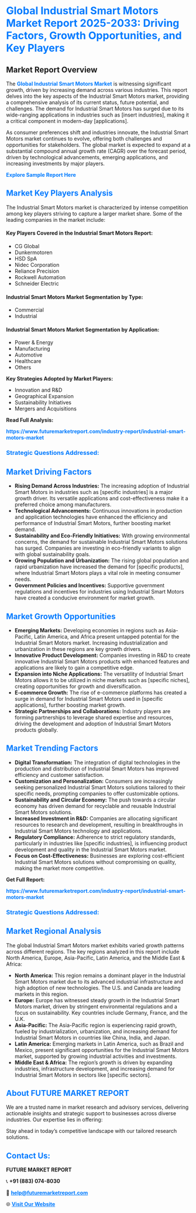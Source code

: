 <h1 style="color: #007BFF;">Global Industrial Smart Motors Market Report 2025-2033: Driving Factors, Growth Opportunities, and Key Players</h1>

<section id="overview">
<h2>Market Report Overview</h2>
<p>The <a href="https://www.futuremarketreport.com/industry-report/industrial-smart-motors-market" style="color: #007BFF; text-decoration: none;"><strong>Global Industrial Smart Motors Market</strong></a> is witnessing significant growth, driven by increasing demand across various industries. This report delves into the key aspects of the Industrial Smart Motors market, providing a comprehensive analysis of its current status, future potential, and challenges. The demand for Industrial Smart Motors has surged due to its wide-ranging applications in industries such as [insert industries], making it a critical component in modern-day [applications].</p>
<p>As consumer preferences shift and industries innovate, the Industrial Smart Motors market continues to evolve, offering both challenges and opportunities for stakeholders. The global market is expected to expand at a substantial compound annual growth rate (CAGR) over the forecast period, driven by technological advancements, emerging applications, and increasing investments by major players.</p>
</section>

<section id="overview">
<p><a href="https://www.futuremarketreport.com/request-sample/reportId=43933" style="color: #007BFF; text-decoration: none;"><strong>Explore Sample Report Here</strong></a></p>
</section>

<section id="key-players">
<h2 style="color: #007BFF;">Market Key Players Analysis</h2>
<p>The Industrial Smart Motors market is characterized by intense competition among key players striving to capture a larger market share. Some of the leading companies in the market include:</p>
<h4>Key Players Covered in the Industrial Smart Motors Report:</h4>
<ul><li>CG Global</li><li>Dunkermotoren</li><li>HSD SpA</li><li>Nidec Corporation</li><li>Reliance Precision</li><li>Rockwell Automation</li><li>Schneider Electric</li></ul>
<h4>Industrial Smart Motors Market Segmentation by Type:</h4>
<ul><li>Commercial</li><li>Industrial</li></ul>

<h4>Industrial Smart Motors Market Segmentation by Application:</h4>
<ul><li>Power &amp; Energy</li><li>Manufacturing</li><li>Automotive</li><li>Healthcare</li><li>Others</li></ul>
<p><strong>Key Strategies Adopted by Market Players:</strong></p>
<ul>
<li>Innovation and R&D</li>
<li>Geographical Expansion</li>
<li>Sustainability Initiatives</li>
<li>Mergers and Acquisitions</li>
</ul>
</section>

<section>
<p><strong>Read Full Analysis: </strong></p><a href="https://www.futuremarketreport.com/industry-report/industrial-smart-motors-market" style="color: #007BFF; text-decoration: none;"><strong>https://www.futuremarketreport.com/industry-report/industrial-smart-motors-market</strong></a>
<h3 style="color: #007BFF;">Strategic Questions Addressed:</h3>
</section>

<section id="driving-factors">
<h2 style="color: #007BFF;">Market Driving Factors</h2>
<ul>
<li><strong>Rising Demand Across Industries:</strong> The increasing adoption of Industrial Smart Motors in industries such as [specific industries] is a major growth driver. Its versatile applications and cost-effectiveness make it a preferred choice among manufacturers.</li>
<li><strong>Technological Advancements:</strong> Continuous innovations in production and application technologies have enhanced the efficiency and performance of Industrial Smart Motors, further boosting market demand.</li>
<li><strong>Sustainability and Eco-Friendly Initiatives:</strong> With growing environmental concerns, the demand for sustainable Industrial Smart Motors solutions has surged. Companies are investing in eco-friendly variants to align with global sustainability goals.</li>
<li><strong>Growing Population and Urbanization:</strong> The rising global population and rapid urbanization have increased the demand for [specific products], where Industrial Smart Motors plays a vital role in meeting consumer needs.</li>
<li><strong>Government Policies and Incentives:</strong> Supportive government regulations and incentives for industries using Industrial Smart Motors have created a conducive environment for market growth.</li>
</ul>
</section>

<section id="growth-opportunities">
<h2 style="color: #007BFF;">Market Growth Opportunities</h2>
<ul>
<li><strong>Emerging Markets:</strong> Developing economies in regions such as Asia-Pacific, Latin America, and Africa present untapped potential for the Industrial Smart Motors market. Increasing industrialization and urbanization in these regions are key growth drivers.</li>
<li><strong>Innovative Product Development:</strong> Companies investing in R&D to create innovative Industrial Smart Motors products with enhanced features and applications are likely to gain a competitive edge.</li>
<li><strong>Expansion into Niche Applications:</strong> The versatility of Industrial Smart Motors allows it to be utilized in niche markets such as [specific niches], creating opportunities for growth and diversification.</li>
<li><strong>E-commerce Growth:</strong> The rise of e-commerce platforms has created a surge in demand for Industrial Smart Motors used in [specific applications], further boosting market growth.</li>
<li><strong>Strategic Partnerships and Collaborations:</strong> Industry players are forming partnerships to leverage shared expertise and resources, driving the development and adoption of Industrial Smart Motors products globally.</li>
</ul>
</section>

<section id="trending-factors">
<h2 style="color: #007BFF;">Market Trending Factors</h2>
<ul>
<li><strong>Digital Transformation:</strong> The integration of digital technologies in the production and distribution of Industrial Smart Motors has improved efficiency and customer satisfaction.</li>
<li><strong>Customization and Personalization:</strong> Consumers are increasingly seeking personalized Industrial Smart Motors solutions tailored to their specific needs, prompting companies to offer customizable options.</li>
<li><strong>Sustainability and Circular Economy:</strong> The push towards a circular economy has driven demand for recyclable and reusable Industrial Smart Motors solutions.</li>
<li><strong>Increased Investment in R&D:</strong> Companies are allocating significant resources to research and development, resulting in breakthroughs in Industrial Smart Motors technology and applications.</li>
<li><strong>Regulatory Compliance:</strong> Adherence to strict regulatory standards, particularly in industries like [specific industries], is influencing product development and quality in the Industrial Smart Motors market.</li>
<li><strong>Focus on Cost-Effectiveness:</strong> Businesses are exploring cost-efficient Industrial Smart Motors solutions without compromising on quality, making the market more competitive.</li>
</ul>
</section>

<section>
<p><strong>Get Full Report: </strong></p><a href="https://www.futuremarketreport.com/industry-report/industrial-smart-motors-market" style="color: #007BFF; text-decoration: none;"><strong>https://www.futuremarketreport.com/industry-report/industrial-smart-motors-market</strong></a>
<h3 style="color: #007BFF;">Strategic Questions Addressed:</h3>
</section>


<section id="regional-analysis">
<h2 style="color: #007BFF;">Market Regional Analysis</h2>
<p>The global Industrial Smart Motors market exhibits varied growth patterns across different regions. The key regions analyzed in this report include North America, Europe, Asia-Pacific, Latin America, and the Middle East & Africa:</p>
<ul>
<li><strong>North America:</strong> This region remains a dominant player in the Industrial Smart Motors market due to its advanced industrial infrastructure and high adoption of new technologies. The U.S. and Canada are leading markets in this region.</li>
<li><strong>Europe:</strong> Europe has witnessed steady growth in the Industrial Smart Motors market, driven by stringent environmental regulations and a focus on sustainability. Key countries include Germany, France, and the U.K.</li>
<li><strong>Asia-Pacific:</strong> The Asia-Pacific region is experiencing rapid growth, fueled by industrialization, urbanization, and increasing demand for Industrial Smart Motors in countries like China, India, and Japan.</li>
<li><strong>Latin America:</strong> Emerging markets in Latin America, such as Brazil and Mexico, present significant opportunities for the Industrial Smart Motors market, supported by growing industrial activities and investments.</li>
<li><strong>Middle East & Africa:</strong> The region’s growth is driven by expanding industries, infrastructure development, and increasing demand for Industrial Smart Motors in sectors like [specific sectors].</li>
</ul>
</section>

<footer>
<h2 style="color: #007BFF;">About FUTURE MARKET REPORT</h2>
<p>We are a trusted name in market research and advisory services, delivering actionable insights and strategic support to businesses across diverse industries. Our expertise lies in offering:</p>

<p>Stay ahead in today’s competitive landscape with our tailored research solutions.</p>

<h2 style="color: #007BFF;">Contact Us:</h2>
<p><strong>FUTURE MARKET REPORT</strong></p>
<p>📞 <strong>+91 (883) 074-8030</strong></p>
<p>📧 <strong><a href="mailto:help@futuremarketreport.com" style="color: #007BFF;">help@futuremarketreport.com</a></strong></p>
<p>🌐 <strong><a href="https://www.futuremarketreport.com/" style="color: #007BFF;">Visit Our Website</a></strong></p>
</footer>